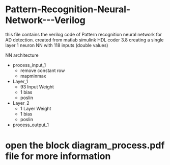 # Pattern-Recognition-Neural-Network---Verilog
this file contains the verilog code of Pattern recognition neural network for AD detection. created from matlab simulink HDL coder 3.8
creating a single layer 1 neuron NN with 118 inputs (double values) 

NN architecture 
- process_input_1
  - remove constant row 
  - mapminmax
- Layer_1
  - 93 Input Weight
  - 1 bias
  - poslin
- Layer_2 
  - 1 Layer Weight
  - 1 bias
  - poslin
- process_output_1

# open the block diagram_process.pdf file for more information 
